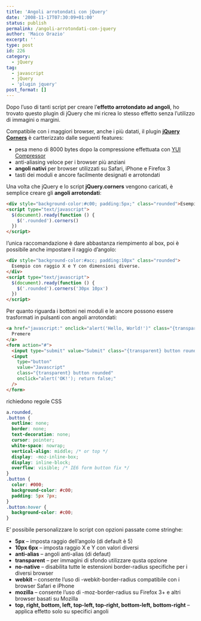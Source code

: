 ```yaml
---
title: 'Angoli arrotondati con jQuery'
date: '2008-11-17T07:30:09+01:00'
status: publish
permalink: /angoli-arrotondati-con-jquery
author: 'Maico Orazio'
excerpt: ''
type: post
id: 226
category:
  - jQuery
tag:
  - javascript
  - jQuery
  - 'plugin jquery'
post_format: []
---
```


Dopo l’uso di tanti script per creare l’**effetto arrotondato ad angoli**, ho trovato questo plugin di jQuery che mi ricrea lo stesso effetto senza l’utilizzo di immagini o margini.

Compatibile con i maggiori browser, anche i più datati, il plugin [**jQuery Corners**](http://www.atblabs.com/jquery.corners.html 'jQuery Corners') è cartterizzato dalle seguenti features:

- pesa meno di 8000 bytes dopo la compressione effettuata con [YUI Compressor](http://developer.yahoo.com/yui/compressor/ 'Yahoo UI Compressor')
- anti-aliasing veloce per i browser più anziani
- **angoli nativi** per browser utilizzati su Safari, iPhone e Firefox 3
- tasti dei moduli e ancore facilmente designati e arrotondati

Una volta che jQuery e lo script **jQuery.corners** vengono caricati, è semplice creare gli **angoli arrotondati**:

```html
<div style="background-color:#c00; padding:5px;" class="rounded">Esempio div</div>
<script type="text/javascript">
  $(document).ready(function () {
    $('.rounded').corners()
  })
</script>
```

l’unica raccomandazione è dare abbastanza riempimento al box, poi è possibile anche impostare il raggio d’angolo:

```html
<div style="background-color:#acc; padding:10px" class="rounded">
  Esempio con raggio X e Y con dimensioni diverse.
</div>
<script type="text/javascript">
  $(document).ready(function () {
    $('.rounded').corners('30px 10px')
  })
</script>
```

Per quanto riguarda i bottoni nei moduli e le ancore possono essere trasformati in pulsanti con angoli arrotondati:

```html
<a href="javascript:" onclick="alert('Hello, World!')" class="{transparent} button rounded">
  Premere
</a>
<form action="#">
  <input type="submit" value="Submit" class="{transparent} button rounded" />
  <input
    type="button"
    value="Javascript"
    class="{transparent} button rounded"
    onclick="alert('OK!'); return false;"
  />
</form>
```

richiedono regole CSS

```css
a.rounded,
.button {
  outline: none;
  border: none;
  text-decoration: none;
  cursor: pointer;
  white-space: nowrap;
  vertical-align: middle; /* or top */
  display: -moz-inline-box;
  display: inline-block;
  overflow: visible; /* IE6 form button fix */
}
.button {
  color: #000;
  background-color: #c00;
  padding: 5px 7px;
}
.button:hover {
  background-color: #c00;
}
```

E’ possibile personalizzare lo script con opzioni passate come stringhe:

- **5px** – imposta raggio dell’angolo (di default è 5)
- **10px 6px** – imposta raggio X e Y con valori diversi
- **anti-alias** – angoli anti-alias (di defaut)
- **transparent** – per immagini di sfondo utilizzare qusta opzione
- **no-native** – disabilita tutte le estensioni border-radius specifiche per i diversi browser
- **webkit** – consente l’uso di -webkit-border-radius compatibile con i browser Safari e iPhone
- **mozilla** – consente l’uso di -moz-border-radius su Firefox 3+ e altri browser basati su Mozilla
- **top, right, bottom, left, top-left, top-right, bottom-left, bottom-right** – applica effetto solo su specifici angoli
